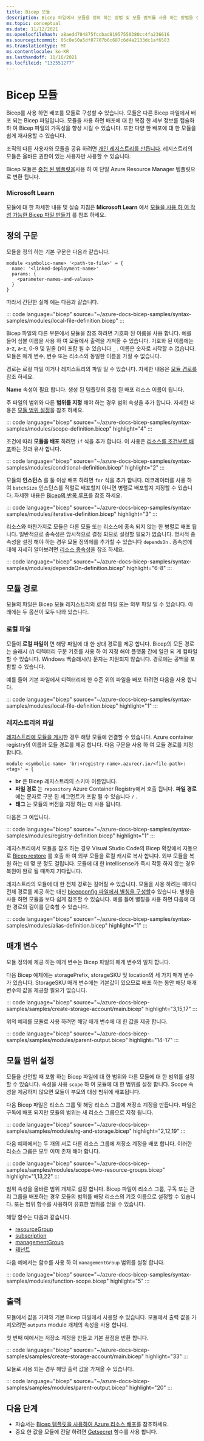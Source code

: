 ```yaml
---
title: Bicep 모듈
description: Bicep 파일에서 모듈을 정의 하는 방법 및 모듈 범위를 사용 하는 방법을 설명 합니다.
ms.topic: conceptual
ms.date: 11/12/2021
ms.openlocfilehash: a8aedd784875fccbad81957550380cc4fa236616
ms.sourcegitcommit: 05c8e50a5df87707b6c687c6d4a2133dc1af6583
ms.translationtype: MT
ms.contentlocale: ko-KR
ms.lasthandoff: 11/16/2021
ms.locfileid: "132551277"
---
```

# <a name="bicep-modules"></a>Bicep 모듈

Bicep를 사용 하면 배포를 모듈로 구성할 수 있습니다. 모듈은 다른 Bicep 파일에서 배포 되는 Bicep 파일입니다. 모듈을 사용 하면 배포에 대 한 복잡 한 세부 정보를 캡슐화 하 여 Bicep 파일의 가독성을 향상 시킬 수 있습니다. 또한 다양 한 배포에 대 한 모듈을 쉽게 재사용할 수 있습니다.

조직의 다른 사용자와 모듈을 공유 하려면 [개인 레지스트리를 만듭니다](private-module-registry.md). 레지스트리의 모듈은 올바른 권한이 있는 사용자만 사용할 수 있습니다.

Bicep 모듈은 [중첩 된 템플릿을](../templates/linked-templates.md#nested-template)사용 하 여 단일 Azure Resource Manager 템플릿으로 변환 됩니다.

### <a name="microsoft-learn"></a>Microsoft Learn

모듈에 대 한 자세한 내용 및 실습 지침은 **Microsoft Learn** 에서 [모듈을 사용 하 여 작성 가능한 Bicep 파일 만들기](/learn/modules/create-composable-bicep-files-using-modules/) 를 참조 하세요.

## <a name="definition-syntax"></a>정의 구문

모듈을 정의 하는 기본 구문은 다음과 같습니다.

```bicep
module <symbolic-name> '<path-to-file>' = {
  name: '<linked-deployment-name>'
  params: {
    <parameter-names-and-values>
  }
}
```

따라서 간단한 실제 예는 다음과 같습니다.

::: code language="bicep" source="~/azure-docs-bicep-samples/syntax-samples/modules/local-file-definition.bicep" :::

Bicep 파일의 다른 부분에서 모듈을 참조 하려면 기호화 된 이름을 사용 합니다. 예를 들어 심볼 이름을 사용 하 여 모듈에서 출력을 가져올 수 있습니다. 기호화 된 이름에는 a-z, a-z, 0-9 및 밑줄 ()이 포함 될 수 있습니다 `_` . 이름은 숫자로 시작할 수 없습니다. 모듈은 매개 변수, 변수 또는 리소스와 동일한 이름을 가질 수 없습니다.

경로는 로컬 파일 이거나 레지스트리의 파일 일 수 있습니다. 자세한 내용은 [모듈 경로를](#path-to-module)참조 하세요.

**Name** 속성이 필요 합니다. 생성 된 템플릿의 중첩 된 배포 리소스 이름이 됩니다.

주 파일의 범위와 다른 **범위를 지정** 해야 하는 경우 범위 속성을 추가 합니다. 자세한 내용은 [모듈 범위 설정](#set-module-scope)을 참조 하세요.

::: code language="bicep" source="~/azure-docs-bicep-samples/syntax-samples/modules/scope-definition.bicep" highlight="4" :::

조건에 따라 **모듈을 배포** 하려면 `if` 식을 추가 합니다. 이 사용은 [리소스를 조건부로 배포](conditional-resource-deployment.md)하는 것과 유사 합니다.

::: code language="bicep" source="~/azure-docs-bicep-samples/syntax-samples/modules/conditional-definition.bicep" highlight="2" :::

모듈의 **인스턴스** 를 둘 이상 배포 하려면 `for` 식을 추가 합니다. 데코레이터를 사용 하 여 `batchSize` 인스턴스를 직렬로 배포할지 아니면 병렬로 배포할지 지정할 수 있습니다. 자세한 내용은 [Bicep의 반복 루프](loops.md)를 참조 하세요.

::: code language="bicep" source="~/azure-docs-bicep-samples/syntax-samples/modules/iterative-definition.bicep" highlight="3" :::

리소스와 마찬가지로 모듈은 다른 모듈 또는 리소스에 종속 되지 않는 한 병렬로 배포 됩니다. 일반적으로 종속성은 암시적으로 결정 되므로 설정할 필요가 없습니다. 명시적 종속성을 설정 해야 하는 경우 모듈 정의에를 추가할 수 있습니다 `dependsOn` . 종속성에 대해 자세히 알아보려면 [리소스 종속성](resource-declaration.md#dependencies)을 참조 하세요.

::: code language="bicep" source="~/azure-docs-bicep-samples/syntax-samples/modules/dependsOn-definition.bicep" highlight="6-8" :::

## <a name="path-to-module"></a>모듈 경로

모듈의 파일은 Bicep 모듈 레지스트리의 로컬 파일 또는 외부 파일 일 수 있습니다. 아래에는 두 옵션이 모두 나와 있습니다.

### <a name="local-file"></a>로컬 파일

모듈이 **로컬 파일이** 면 해당 파일에 대 한 상대 경로를 제공 합니다. Bicep의 모든 경로는 슬래시 (/) 디렉터리 구분 기호를 사용 하 여 지정 해야 플랫폼 간에 일관 되 게 컴파일할 수 있습니다. Windows 백슬래시(\\) 문자는 지원되지 않습니다. 경로에는 공백을 포함할 수 있습니다.

예를 들어 기본 파일에서 디렉터리에 한 수준 위의 파일을 배포 하려면 다음을 사용 합니다.

::: code language="bicep" source="~/azure-docs-bicep-samples/syntax-samples/modules/local-file-definition.bicep" highlight="1" :::

### <a name="file-in-registry"></a>레지스트리의 파일

[레지스트리에 모듈을 게시](bicep-cli.md#publish)한 경우 해당 모듈에 연결할 수 있습니다. Azure container registry의 이름과 모듈 경로를 제공 합니다. 다음 구문을 사용 하 여 모듈 경로를 지정 합니다.

```bicep
module <symbolic-name> 'br:<registry-name>.azurecr.io/<file-path>:<tag>' = {
```

- **br** 은 Bicep 레지스트리의 스키마 이름입니다.
- **파일 경로** 는 `repository` Azure Container Registry에서 호출 됩니다. **파일 경로** 에는 문자로 구분 된 세그먼트가 포함 될 수 있습니다 `/` .
- **태그** 는 모듈의 버전을 지정 하는 데 사용 됩니다.

다음은 그 예입니다.

::: code language="bicep" source="~/azure-docs-bicep-samples/syntax-samples/modules/registry-definition.bicep" highlight="1" :::

레지스트리에서 모듈을 참조 하는 경우 Visual Studio Code의 Bicep 확장에서 자동으로 [Bicep restore](bicep-cli.md#restore) 를 호출 하 여 외부 모듈을 로컬 캐시로 복사 합니다. 외부 모듈을 복원 하는 데 몇 분 정도 걸립니다. 모듈에 대 한 intellisense가 즉시 작동 하지 않는 경우 복원이 완료 될 때까지 기다립니다.

레지스트리의 모듈에 대 한 전체 경로는 길어질 수 있습니다. 모듈을 사용 하려는 때마다 전체 경로를 제공 하는 대신 [bicepconfig 파일에서 별칭을 구성할](bicep-config-modules.md#aliases-for-modules)수 있습니다. 별칭을 사용 하면 모듈을 보다 쉽게 참조할 수 있습니다. 예를 들어 별칭을 사용 하면 다음에 대 한 경로의 길이를 단축할 수 있습니다.

::: code language="bicep" source="~/azure-docs-bicep-samples/syntax-samples/modules/alias-definition.bicep" highlight="1" :::

## <a name="parameters"></a>매개 변수

모듈 정의에 제공 하는 매개 변수는 Bicep 파일의 매개 변수와 일치 합니다.

다음 Bicep 예제에는 storagePrefix, storageSKU 및 location의 세 가지 매개 변수가 있습니다. StorageSKU 매개 변수에는 기본값이 있으므로 배포 하는 동안 해당 매개 변수의 값을 제공할 필요가 없습니다.

::: code language="bicep" source="~/azure-docs-bicep-samples/samples/create-storage-account/main.bicep" highlight="3,15,17" :::

위의 예제를 모듈로 사용 하려면 해당 매개 변수에 대 한 값을 제공 합니다.

::: code language="bicep" source="~/azure-docs-bicep-samples/samples/modules/parent-output.bicep" highlight="14-17" :::

## <a name="set-module-scope"></a>모듈 범위 설정

모듈을 선언할 때 포함 하는 Bicep 파일에 대 한 범위와 다른 모듈에 대 한 범위를 설정할 수 있습니다. 속성을 사용 `scope` 하 여 모듈에 대 한 범위를 설정 합니다. Scope 속성을 제공하지 않으면 모듈이 부모의 대상 범위에 배포됩니다.

다음 Bicep 파일은 리소스 그룹 및 해당 리소스 그룹에 저장소 계정을 만듭니다. 파일은 구독에 배포 되지만 모듈의 범위는 새 리소스 그룹으로 지정 됩니다.

::: code language="bicep" source="~/azure-docs-bicep-samples/samples/modules/rg-and-storage.bicep" highlight="2,12,19" :::

다음 예제에서는 두 개의 서로 다른 리소스 그룹에 저장소 계정을 배포 합니다. 이러한 리소스 그룹은 모두 이미 존재 해야 합니다.

::: code language="bicep" source="~/azure-docs-bicep-samples/samples/modules/scope-two-resource-groups.bicep" highlight="1,13,22" :::

범위 속성을 올바른 범위 개체로 설정 합니다. Bicep 파일이 리소스 그룹, 구독 또는 관리 그룹을 배포하는 경우 모듈의 범위를 해당 리소스의 기호 이름으로 설정할 수 있습니다. 또는 범위 함수를 사용하여 유효한 범위를 얻을 수 있습니다.

해당 함수는 다음과 같습니다.

- [resourceGroup](bicep-functions-scope.md#resourcegroup)
- [subscription](bicep-functions-scope.md#subscription)
- [managementGroup](bicep-functions-scope.md#managementgroup)
- [테넌트](bicep-functions-scope.md#tenant)

다음 예에서는 함수를 사용 하 여 `managementGroup` 범위를 설정 합니다.

::: code language="bicep" source="~/azure-docs-bicep-samples/syntax-samples/modules/function-scope.bicep" highlight="5" :::

## <a name="output"></a>출력

모듈에서 값을 가져와 기본 Bicep 파일에서 사용할 수 있습니다. 모듈에서 출력 값을 가져오려면 `outputs` module 개체의 속성을 사용 합니다.

첫 번째 예에서는 저장소 계정을 만들고 기본 끝점을 반환 합니다.

::: code language="bicep" source="~/azure-docs-bicep-samples/samples/create-storage-account/main.bicep" highlight="33" :::

모듈로 사용 되는 경우 해당 출력 값을 가져올 수 있습니다.

::: code language="bicep" source="~/azure-docs-bicep-samples/samples/modules/parent-output.bicep" highlight="20" :::

## <a name="next-steps"></a>다음 단계

- 자습서는 [Bicep 템플릿을 사용하여 Azure 리소스 배포](/learn/modules/deploy-azure-resources-by-using-bicep-templates/)를 참조하세요.
- 중요 한 값을 모듈에 전달 하려면 [Getsecret](bicep-functions-resource.md#getsecret) 함수를 사용 합니다.
